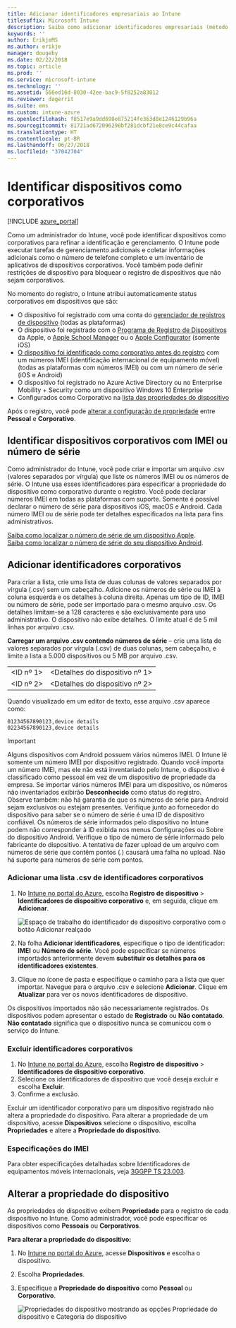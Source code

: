 ```yaml
---
title: Adicionar identificadores empresariais ao Intune
titlesuffix: Microsoft Intune
description: Saiba como adicionar identificadores empresariais (método de registro, IMEI e número de série) ao Microsoft Intune.
keywords: ''
author: ErikjeMS
ms.author: erikje
manager: dougeby
ms.date: 02/22/2018
ms.topic: article
ms.prod: ''
ms.service: microsoft-intune
ms.technology: ''
ms.assetid: 566ed16d-8030-42ee-bac9-5f8252a83012
ms.reviewer: dagerrit
ms.suite: ems
ms.custom: intune-azure
ms.openlocfilehash: f8517e9a9dd698e875214fe363d8e1246129b96a
ms.sourcegitcommit: 81721ad672096298bf281dcbf21e8ce9c44cafaa
ms.translationtype: HT
ms.contentlocale: pt-BR
ms.lasthandoff: 06/27/2018
ms.locfileid: "37042704"
---
```

# <a name="identify-devices-as-corporate-owned"></a>Identificar dispositivos como corporativos

[!INCLUDE [azure_portal](./includes/azure_portal.md)]

Como um administrador do Intune, você pode identificar dispositivos como corporativos para refinar a identificação e gerenciamento. O Intune pode executar tarefas de gerenciamento adicionais e coletar informações adicionais como o número de telefone completo e um inventário de aplicativos de dispositivos corporativos. Você também pode definir restrições de dispositivo para bloquear o registro de dispositivos que não sejam corporativos.

No momento do registro, o Intune atribui automaticamente status corporativos em dispositivos que são:

- O dispositivo foi registrado com uma conta do [gerenciador de registros de dispositivo](device-enrollment-manager-enroll.md) (todas as plataformas)
- O dispositivo foi registrado com o [Programa de Registro de Dispositivos](device-enrollment-program-enroll-ios.md) da Apple, o [Apple School Manager](apple-school-manager-set-up-ios.md) ou o [Apple Configurator](apple-configurator-enroll-ios.md) (somente iOS)
- [O dispositivo foi identificado como corporativo antes do registro](#identify-corporate-owned-devices-with-imei-or-serial-number) com um números IMEI (identificação internacional de equipamento móvel) (todas as plataformas com números IMEI) ou com um número de série (iOS e Android)
- O dispositivo foi registrado no Azure Active Directory ou no Enterprise Mobility + Security como um dispositivo Windows 10 Enterprise
- Configurados como Corporativo na [lista das propriedades do dispositivo](#change-device-ownership)

Após o registro, você pode [alterar a configuração de propriedade](#change-device-ownership) entre **Pessoal** e **Corporativo**.

## <a name="identify-corporate-owned-devices-with-imei-or-serial-number"></a>Identificar dispositivos corporativos com IMEI ou número de série

Como administrador do Intune, você pode criar e importar um arquivo .csv (valores separados por vírgula) que liste os números IMEI ou os números de série. O Intune usa esses identificadores para especificar a propriedade do dispositivo como corporativo durante o registro. Você pode declarar números IMEI em todas as plataformas com suporte. Somente é possível declarar o número de série para dispositivos iOS, macOS e Android. Cada número IMEI ou de série pode ter detalhes especificados na lista para fins administrativos.

<!-- When you upload serial numbers for company-owned iOS devices, they must be paired with a corporate enrollment profile. Devices must then be enrolled using either Apple’s device enrollment program (DEP) or Apple Configurator to have them appear as company-owned. -->

[Saiba como localizar o número de série de um dispositivo Apple](https://support.apple.com/HT204308).<br>
[Saiba como localizar o número de série do seu dispositivo Android](https://support.google.com/store/answer/3333000).

## <a name="add-corporate-identifiers"></a>Adicionar identificadores corporativos
Para criar a lista, crie uma lista de duas colunas de valores separados por vírgula (.csv) sem um cabeçalho. Adicione os números de série ou IMEI à coluna esquerda e os detalhes à coluna direita. Apenas um tipo de ID, IMEI ou número de série, pode ser importado para o mesmo arquivo .csv. Os detalhes limitam-se a 128 caracteres e são exclusivamente para uso administrativo. O dispositivo não exibe detalhes. O limite atual é de 5 mil linhas por arquivo .csv.

**Carregar um arquivo .csv contendo números de série** – crie uma lista de valores separados por vírgula (.csv) de duas colunas, sem cabeçalho, e limite a lista a 5.000 dispositivos ou 5 MB por arquivo .csv.

|||
|-|-|
|&lt;ID nº 1&gt;|&lt;Detalhes do dispositivo nº 1&gt;|
|&lt;ID nº 2&gt;|&lt;Detalhes do dispositivo nº 2&gt;|

Quando visualizado em um editor de texto, esse arquivo .csv aparece como:

```
01234567890123,device details
02234567890123,device details
```

> [!IMPORTANT]
> Alguns dispositivos com Android possuem vários números IMEI. O Intune lê somente um número IMEI por dispositivo registrado. Quando você importa um número IMEI, mas ele não está inventariado pelo Intune, o dispositivo é classificado como pessoal em vez de um dispositivo de propriedade da empresa. Se importar vários números IMEI para um dispositivo, os números não inventariados exibirão **Desconhecido** como status do registro.<br>
>Observe também: não há garantia de que os números de série para Android sejam exclusivos ou estejam presentes. Verifique junto ao fornecedor do dispositivo para saber se o número de série é uma ID de dispositivo confiável.
>Os números de série informados pelo dispositivo no Intune podem não corresponder à ID exibida nos menus Configurações ou Sobre do dispositivo Android. Verifique o tipo de número de série informado pelo fabricante do dispositivo.
>A tentativa de fazer upload de um arquivo com números de série que contêm pontos (.) causará uma falha no upload. Não há suporte para números de série com pontos.

### <a name="add-a-csv-list-of-corporate-identifiers"></a>Adicionar uma lista .csv de identificadores corporativos

1. No [Intune no portal do Azure](https://portal.azure.com), escolha **Registro de dispositivo** > **Identificadores de dispositivo corporativo** e, em seguida, clique em **Adicionar**.

   ![Espaço de trabalho do identificador de dispositivo corporativo com o botão Adicionar realçado](./media/add-corp-id.png)

2. Na folha **Adicionar identificadores**, especifique o tipo de identificador: **IMEI** ou **Número de série**. Você pode especificar se números importados anteriormente devem **substituir os detalhes para os identificadores existentes**.

3. Clique no ícone de pasta e especifique o caminho para a lista que quer importar. Navegue para o arquivo .csv e selecione **Adicionar**. Clique em **Atualizar** para ver os novos identificadores de dispositivo.

Os dispositivos importados não são necessariamente registrados. Os dispositivos podem apresentar o estado de **Registrado** ou **Não contatado**. **Não contatado** significa que o dispositivo nunca se comunicou com o serviço do Intune.

### <a name="delete-corporate-identifiers"></a>Excluir identificadores corporativos

1. No [Intune no portal do Azure](https://portal.azure.com), escolha **Registro de dispositivo** > **Identificadores de dispositivo corporativo**.
2. Selecione os identificadores de dispositivo que você deseja excluir e escolha **Excluir**.
3. Confirme a exclusão.

Excluir um identificador corporativo para um dispositivo registrado não altera a propriedade do dispositivo. Para alterar a propriedade de um dispositivo, acesse **Dispositivos** selecione o dispositivo, escolha **Propriedades** e altere a **Propriedade do dispositivo**.

### <a name="imei-specifications"></a>Especificações do IMEI
Para obter especificações detalhadas sobre Identificadores de equipamentos móveis internacionais, veja [3GGPP TS 23.003](https://portal.3gpp.org/desktopmodules/Specifications/SpecificationDetails.aspx?specificationId=729).

## <a name="change-device-ownership"></a>Alterar a propriedade do dispositivo

As propriedades do dispositivo exibem **Propriedade** para o registro de cada dispositivo no Intune. Como administrador, você pode especificar os dispositivos como **Pessoais** ou **Corporativos**.

**Para alterar a propriedade do dispositivo:**
1. No [Intune no portal do Azure](https://portal.azure.com), acesse **Dispositivos** e escolha o dispositivo.
2. Escolha **Propriedades**.
3. Especifique a **Propriedade do dispositivo** como **Pessoal** ou **Corporativo**.

   ![Propriedades do dispositivo mostrando as opções Propriedade do dispositivo e Categoria do dispositivo](./media/device-properties.png)
